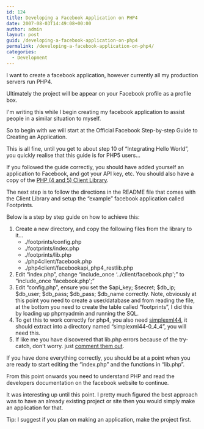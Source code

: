 ```yaml
---
id: 124
title: Developing a Facebook Application on PHP4
date: 2007-08-03T14:49:08+00:00
author: admin
layout: post
guid: /developing-a-facebook-application-on-php4
permalink: /developing-a-facebook-application-on-php4/
categories:
  - Development
---
```

<p class="lead">
  I want to create a facebook application, however currently all my production servers run PHP4.
</p>

Ultimately the project will be appear on your Facebook profile as a profile box.

I'm writing this while I begin creating my facebook application to assist people in a similar situation to myself.

<!--more-->

So to begin with we will start at the Official Facebook Step-by-step Guide to Creating an Application.

This is all fine, until you get to about step 10 of &#8220;Integrating Hello World&#8221;, you quickly realise that this guide is for PHP5 users&#8230;

If you followed the guide correctly, you should have added yourself an application to Facebook, and got your API key, etc. You should also have a copy of the [PHP (4 and 5) Client Library](http://developers.facebook.com/clientlibs/facebook-platform.tar.gz).

The next step is to follow the directions in the README file that comes with the Client Library and setup the &#8220;example&#8221; facebook application called Footprints.

Below is a step by step guide on how to achieve this:

  1. Create a new directory, and copy the following files from the library to it&#8230; 
      * ./footprints/config.php
      * ./footprints/index.php
      * ./footprints/lib.php
      * ./php4client/facebook.php
      * ./php4client/facebookapi\_php4\_restlib.php
  2. Edit &#8220;index.php&#8221;, change &#8220;include\_once &#8216;../client/facebook.php';&#8221; to &#8220;include\_once &#8216;facebook.php';&#8221;
  3. Edit &#8220;config.php&#8221;, ensure you set the $api\_key; $secret; $db\_ip; $db\_user; $db\_pass; $db\_pass; $db\_name correctly. Note, obviously at this point you need to create a user/database and from reading the file, at the bottom you need to create the table called &#8220;footprints&#8221;, I did this by loading up phpmyadmin and running the SQL.
  4. To get this to work correctly for php4, you also need [simplexml44](http://downloads.sourceforge.net/ister4framework/simplexml44-0_4_4.tar.gz), it should extract into a directory named &#8220;simplexml44-0\_4\_4&#8221;, you will need this.
  5. If like me you have discovered that lib.php errors because of the try-catch, don't worry. just [comment them out](http://rafb.net/p/JNFoSu20.txt).

If you have done everything correctly, you should be at a point when you are ready to start editing the &#8220;index.php&#8221; and the functions in &#8220;lib.php&#8221;.

From this point onwards you need to understand PHP and read the developers documentation on the facebook website to continue.

It was interesting up until this point. I pretty much figured the best approach was to have an already existing project or site then you would simply make an application for that.

Tip: I suggest if you plan on making an application, make the project first.